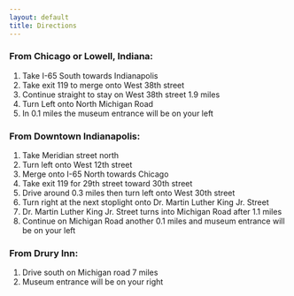 ```yaml
---
layout: default
title: Directions
---
```


### From Chicago or Lowell, Indiana:

1. Take I-65 South towards Indianapolis
1. Take exit 119 to merge onto West 38th street
1. Continue straight to stay on West 38th street 1.9 miles
1. Turn Left onto North Michigan Road
1. In 0.1 miles the museum entrance will be on your left

### From Downtown Indianapolis:

1. Take Meridian street north
1. Turn left onto West 12th street
1. Merge onto I-65 North towards Chicago
1. Take exit 119 for 29th street toward 30th street
1. Drive around 0.3 miles then turn left onto West 30th street
1. Turn right at the next stoplight onto Dr. Martin Luther King Jr. Street
1. Dr. Martin Luther King Jr. Street turns into Michigan Road after 1.1 miles
1. Continue on Michigan Road another 0.1 miles and museum entrance will be on your left
 
### From Drury Inn:

1. Drive south on Michigan road 7 miles
2. Museum entrance will be on your right

